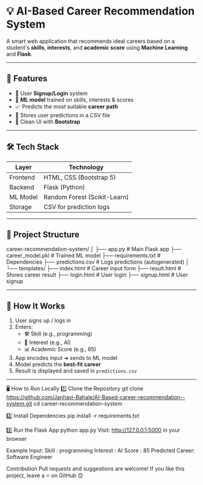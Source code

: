 # 💡 AI-Based Career Recommendation System

A smart web application that recommends ideal careers based on a student's **skills**, **interests**, and **academic score** using **Machine Learning** and **Flask**.

---

## 🚀 Features

- 🔐 User **Signup/Login** system
- 🧠 **ML model** trained on skills, interests & scores
- 📈 Predicts the most suitable **career path**
- 💾 Stores user predictions in a CSV file
- 🎨 Clean UI with **Bootstrap**

---

## 🛠️ Tech Stack

| Layer     | Technology                         |
|-----------|-------------------------------------|
| Frontend  | HTML, CSS (Bootstrap 5)            |
| Backend   | Flask (Python)                     |
| ML Model  | Random Forest (Scikit-Learn)       |
| Storage   | CSV for prediction logs            |

---

## 📂 Project Structure

career-recommendation-system/
│
├── app.py # Main Flask app
├── career_model.pkl # Trained ML model
├── requirements.txt # Dependencies
├── predictions.csv # Logs predictions (autogenerated)
│
└── templates/
├── index.html # Career input form
├── result.html # Shows career result
├── login.html # User login
├── signup.html # User signup


---

## 🧪 How It Works

1. User signs up / logs in
2. Enters:
   - 🛠️ Skill (e.g., programming)
   - 🎯 Interest (e.g., AI)
   - 📊 Academic Score (e.g., 85)
3. App encodes input ➜ sends to ML model
4. Model predicts the **best-fit career**
5. Result is displayed and saved in `predictions.csv`

---
 🖥️ How to Run Locally
 1️⃣ Clone the Repository
git clone https://github.com/Janhavi-Bahale/AI-Based-career-recommendation--system.git
cd career-recommendation-system

2️⃣ Install Dependencies
pip install -r requirements.txt

3️⃣ Run the Flask App
python app.py
Visit: http://127.0.0.1:5000 in your browser

Example Input:
Skill    : programming
Interest : AI
Score    : 85
Predicted Career: Software Engineer

Contribution
Pull requests and suggestions are welcome!
If you like this project, leave a ⭐ on GitHub 😊

